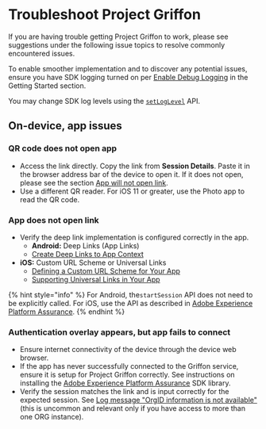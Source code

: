 # Troubleshoot Project Griffon

If you are having trouble getting Project Griffon to work, please see suggestions under the following issue topics to resolve commonly encountered issues.

To enable smoother implementation and to discover any potential issues, ensure you have SDK logging turned on per [Enable Debug Logging](https://aep-sdks.gitbook.io/docs/getting-started/enable-debug-logging) in the Getting Started section.

You may change SDK log levels using the [`setLogLevel`](../../using-mobile-extensions/mobile-core/mobile-core-api-reference.md#logging) API.

## On-device, app issues

### QR code does not open app

* Access the link directly. Copy the link from **Session Details**. Paste it in the browser address bar of the device to open it. If it does not open, please see the section [App will not open link](troubleshoot-project-griffon.md#app-will-not-open-link).
* Use a different QR reader. For iOS 11 or greater, use the Photo app to read the QR code.

### App does not open link

* Verify the deep link implementation is configured correctly in the app.
  * **Android:** Deep Links \(App Links\)
  * [Create Deep Links to App Context](https://developer.android.com/training/app-links/deep-linking)
* **iOS:** Custom URL Scheme or Universal Links
  * [Defining a Custom URL Scheme for Your App](https://developer.apple.com/documentation/uikit/inter-process_communication/allowing_apps_and_websites_to_link_to_your_content/defining_a_custom_url_scheme_for_your_app)
  * [Supporting Universal Links in Your App](https://developer.apple.com/documentation/uikit/inter-process_communication/allowing_apps_and_websites_to_link_to_your_content/supporting_universal_links_in_your_app)

{% hint style="info" %}
For Android, the`startSession` API does not need to be explicitly called. For iOS, use the API as described in [Adobe Experience Platform Assurance](../../using-mobile-extensions/adobe-experience-platform-assurance/#implement-aepassurance-session-start-apis-ios-only).
{% endhint %}

### Authentication overlay appears, but app fails to connect

* Ensure internet connectivity of the device through the device web browser.
* If the app has never successfully connected to the Griffon service, ensure it is setup for Project Griffon correctly. See instructions on installing the [Adobe Experience Platform Assurance](../../using-mobile-extensions/adobe-experience-platform-assurance/#install-the-assurance-extension-in-experience-platform-launch) SDK library.
* Verify the session matches the link and is input correctly for the expected session. See [Log message "OrgID information is not available"](../../using-mobile-extensions/adobe-experience-platform-assurance/assurance-sdk-error-logs.md#orgid-information-is-not-available) \(this is uncommon and relevant only if you have access to more than one ORG instance\).

